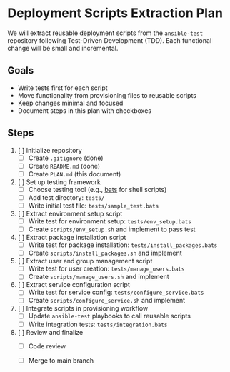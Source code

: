 # Deployment Scripts Extraction Plan

We will extract reusable deployment scripts from the `ansible-test` repository following Test-Driven Development (TDD). Each functional change will be small and incremental. 

## Goals
- Write tests first for each script
- Move functionality from provisioning files to reusable scripts
- Keep changes minimal and focused
- Document steps in this plan with checkboxes

## Steps

1. [ ] Initialize repository
   - [ ] Create `.gitignore` (done)
   - [ ] Create `README.md` (done)
   - [ ] Create `PLAN.md` (this document)

2. [ ] Set up testing framework
   - [ ] Choose testing tool (e.g., [bats](https://github.com/bats-core/bats-core) for shell scripts)
   - [ ] Add test directory: `tests/`
   - [ ] Write initial test file: `tests/sample_test.bats`

3. [ ] Extract environment setup script
   - [ ] Write test for environment setup: `tests/env_setup.bats`
   - [ ] Create `scripts/env_setup.sh` and implement to pass test

4. [ ] Extract package installation script
   - [ ] Write test for package installation: `tests/install_packages.bats`
   - [ ] Create `scripts/install_packages.sh` and implement

5. [ ] Extract user and group management script
   - [ ] Write test for user creation: `tests/manage_users.bats`
   - [ ] Create `scripts/manage_users.sh` and implement

6. [ ] Extract service configuration script
   - [ ] Write test for service config: `tests/configure_service.bats`
   - [ ] Create `scripts/configure_service.sh` and implement

7. [ ] Integrate scripts in provisioning workflow
   - [ ] Update `ansible-test` playbooks to call reusable scripts
   - [ ] Write integration tests: `tests/integration.bats`

8. [ ] Review and finalize
   - [ ] Code review
   - [ ] Merge to main branch

